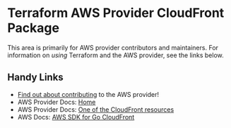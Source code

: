 # Terraform AWS Provider CloudFront Package

This area is primarily for AWS provider contributors and maintainers. For information on _using_ Terraform and the AWS provider, see the links below.


## Handy Links

* [Find out about contributing](https://hashicorp.github.io/terraform-provider-aws/#contribute) to the AWS provider!
* AWS Provider Docs: [Home](https://registry.terraform.io/providers/hashicorp/aws/latest/docs)
* AWS Provider Docs: [One of the CloudFront resources](https://registry.terraform.io/providers/hashicorp/aws/latest/docs/resources/cloudfront_cache_policy)
* AWS Docs: [AWS SDK for Go CloudFront](https://docs.aws.amazon.com/sdk-for-go/api/service/cloudfront/)
